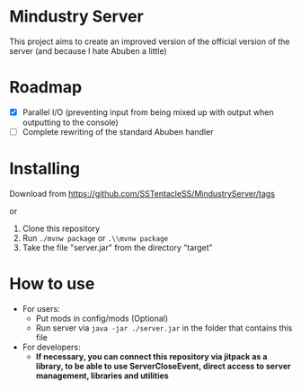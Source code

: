 # **Mindustry Server**

This project aims to create an improved version of the official version of the server (and because I hate Abuben a little)

# Roadmap

- [x] Parallel I/O (preventing input from being mixed up with output when outputting to the console)
- [ ] Complete rewriting of the standard Abuben handler

# Installing

Download from https://github.com/SSTentacleSS/MindustryServer/tags

or

1. Clone this repository
2. Run `./mvnw package` or `.\\mvnw package`
3. Take the file "server.jar" from the directory "target"

# How to use

* For users:
    + Put mods in config/mods (Optional)
    + Run server via `java -jar ./server.jar` in the folder that contains this file
* For developers:
    + **If necessary, you can connect this repository via jitpack as a library, to be able to use ServerCloseEvent, direct access to server management, libraries and utilities**